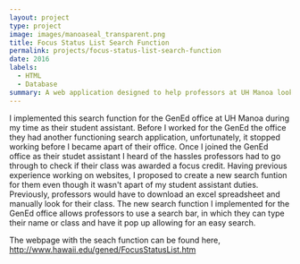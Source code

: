 ```yaml
---
layout: project
type: project
image: images/manoaseal_transparent.png
title: Focus Status List Search Function
permalink: projects/focus-status-list-search-function
date: 2016
labels:
  - HTML
  - Database
summary: A web application designed to help professors at UH Manoa lookup their class to see whether or not it was awarded a Focus credit.
---
```


I implemented this search function for the GenEd office at UH Manoa during my time as their student assistant. Before I worked for the GenEd the office they had another functioning search application, unfortunately, it stopped working before I became apart of their office. Once I joined the GenEd office as their studet assistant I heard of the hassles professors had to go through to check if their class was awarded a focus credit. Having previous experience working on websites, I proposed to create a new search funtion for them even though it wasn't apart of my student assistant duties. Previously, professors would have to download an excel spreadsheet and manually look for their class. The new search function I implemented for the GenEd office allows professors to use a search bar, in which they can type their name or class and have it pop up allowing for an easy search.

The webpage with the seach function can be found here, http://www.hawaii.edu/gened/FocusStatusList.htm 
